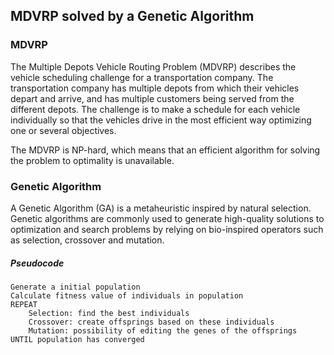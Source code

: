 ## MDVRP solved by a Genetic Algorithm

### MDVRP
The Multiple Depots Vehicle Routing Problem (MDVRP) describes the vehicle scheduling challenge for a transportation company. The transportation company has
multiple depots from which their vehicles depart and arrive, and has multiple customers being served from the different
depots. The challenge is to make a schedule for each vehicle individually so that the vehicles drive in the most efficient
way optimizing one or several objectives.

The MDVRP is NP-hard, which means that an efficient algorithm for solving the problem to optimality is unavailable.

### Genetic Algorithm
A Genetic Algorithm (GA) is a metaheuristic inspired by natural selection.
Genetic algorithms are commonly used to generate high-quality solutions to optimization and search problems by relying on bio-inspired operators such as selection, crossover and mutation.

##### Pseudocode
```
Generate a initial population
Calculate fitness value of individuals in population
REPEAT
    Selection: find the best individuals
    Crossover: create offsprings based on these individuals
    Mutation: possibility of editing the genes of the offsprings
UNTIL population has converged
```
